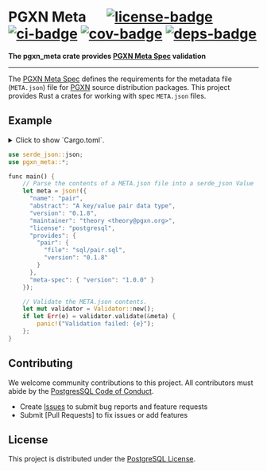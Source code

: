 PGXN Meta &emsp; [![license-badge]][license] [![ci-badge]][ci] [![cov-badge]][cov] [![deps-badge]][deps]
=========

**The pgxn_meta crate provides [PGXN Meta Spec] validation**

---

The [PGXN Meta Spec] defines the requirements for the metadata file
(`META.json`) file for [PGXN] source distribution packages. This project
provides Rust a crates for working with spec `META.json` files.

Example
-------

<details>
<summary>Click to show `Cargo.toml`.</summary>

```toml
[dependencies]
serde_json = "1.0"
pgxn_meta = "0.1"
```
</details>

``` rust
use serde_json::json;
use pgxn_meta::*;

func main() {
    // Parse the contents of a META.json file into a serde_json Value
    let meta = json!({
      "name": "pair",
      "abstract": "A key/value pair data type",
      "version": "0.1.8",
      "maintainer": "theory <theory@pgxn.org>",
      "license": "postgresql",
      "provides": {
        "pair": {
          "file": "sql/pair.sql",
          "version": "0.1.8"
        }
      },
      "meta-spec": { "version": "1.0.0" }
    });

    // Validate the META.json contents.
    let mut validator = Validator::new();
    if let Err(e) = validator.validate(&meta) {
        panic!("Validation failed: {e}");
    };
}
```

Contributing
------------

We welcome community contributions to this project. All contributors must
abide by the [PostgresSQL Code of Conduct].

*   Create [Issues] to submit bug reports and feature requests
*   Submit [Pull Requests] to fix issues or add features

License
-------

This project is distributed under the [PostgreSQL License][license].

  [license-badge]: https://img.shields.io/badge/License-PostgreSQL-blue.svg
  [license]: https://opensource.org/licenses/PostgreSQL "⚖️ PostgreSQL License"
  [ci-badge]: https://github.com/pgxn/meta/actions/workflows/test-and-lint.yml/badge.svg
  [ci]: https://github.com/pgxn/meta/actions/workflows/test-and-lint "🧪 Test and Lint"
  [cov-badge]: https://codecov.io/gh/pgxn/meta/graph/badge.svg?token=5DOLLPIHEO
  [cov]: https://codecov.io/gh/pgxn/meta "📊 Code Coverage"
  [deps-badge]: https://deps.rs/repo/github/pgxn/meta/status.svg
  [deps]: https://deps.rs/repo/github/pgxn/meta "📦 Dependency Status"
  [PGXN Meta Spec]: https://rfcs.pgxn.org/0001-meta-spec-v1.html
  [PGXN]: https://pgxn.org "PGXN: PostgreSQL Extension Network"
  [PostgresSQL Code of Conduct]: https://www.postgresql.org/about/policies/coc/
  [Issues]: https://github.con/pgxn/meta/issues
